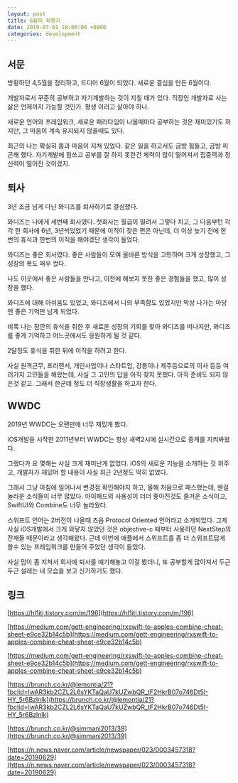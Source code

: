 ```yaml
---
layout: post
title: 6월의 최명지
date: 2019-07-01 18:00:00 +0900
categories: development
---
```

## 서문

방황하던 4,5월을 정리하고, 드디어 6월이 되었다. 새로운 결심을 만든 6월이다.

개발자로서 꾸준히 공부하고 자기계발하는 것이 지칠 때가 있다. 직장인 개발자로 사는 삶은 언제까지 가능할 것인가. 평생 이러고 살아야 하나.

새로운 언어와 프레임워크, 새로운 패러다임이 나올때마다 공부하는 것은 재미있기도 하지만, 그 마음이 계속 유지되지 않을때도 있다.

최근의 나는 확실히 몸과 마음이 지쳐 있었다. 같은 일을 하고서도 금방 힘들고, 금방 피곤해 했다. 자기계발에 힘쓰고 공부를 잘 하지 못한건 체력이 많이 떨어져서 집중력과 정신력이 떨어진 것이겠지.

## 퇴사

3년 조금 넘게 다닌 와디즈를 퇴사하기로 결심했다.

와디즈는 나에게 세번째 회사였다. 첫회사는 월급이 밀려서 그렇다 치고, 그 다음부턴 각각 한 회사에 6년, 3년씩있었기 때문에 이직이 잦은 편은 아닌데, 더 이상 늦기 전에 한번의 휴식과 한번의 이직을 해야겠단 생각이 들었다.

와디즈는 좋은 회사였다. 좋은 사람들이 모여 올바른 방식을 고민하며 크게 성장했고, 그 성장의 폭도 매우 컸다.

나도 이곳에서 좋은 사람들을 만나고, 이전에 해보지 못한 좋은 경험들을 했고, 많이 성장을 했다.

와디즈에 대해 아쉬움도 있었고, 와디즈에서 나의 부족함도 있었지만 막상 나가는 마당엔 좋은 기억만 남게 되었다.

비록 나는 잠깐의 휴식을 취한 후 새로운 성장의 기회를 찾아 와디즈를 떠나지만, 와디즈를 좋게 기억하고 어느곳에서도 응원하게 될 것 같다.

2달정도 휴식을 취한 뒤에 이직을 하려고 한다.

사실 원격근무, 프리랜서, 개인사업이나 스타트업, 강릉이나 제주등으로의 이사 등등 여러가지 고민들을 해왔는데, 사실 그 고민의 답을 아직 찾지 못했다. 아직 준비도 되지 않은것 같고. 그래서 한군데 정도 더 직장생활을 하고자 한다.

## WWDC

2019년 WWDC는 오랜만에 너무 재밌게 봤다.

iOS개발을 시작한 2011년부터 WWDC는 항상 새벽2시에 실시간으로 중계를 지켜봐왔다.

그랬다가 요 몇해는 사실 크게 재미난게 없었다. iOS의 새로운 기능을 소개하는 것 위주고, 개발자가 재밌어 할 내용이 사실 최근 2년정도 딱히 없었다.

그래서 그냥 아침에 일어나서 변경점 확인해야지 하고, 올해 처음으로 패스했는데, 왠걸 놀라운 소식들이 너무 많았다. 아이패드의 사용성이 더더 좋아진것도 즐거운 소식이고, SwiftUI와 Combine도 너무 놀라웠다.

스위프트 언어는 2버전이 나올때 즈음 Protocol Oriented 언어라고 소개되었다. 그게 사실 iOS개발에서 크게 와닿지 않았던 것은 objective-c 때부터 사용하던 NextStep의 잔재들 때문이라고 생각해왔다. 근데 이번에 애플에서 스위프트를 좀 더 스위프트답게 쓸수 있는 프레임워크를 만들어 주었단 생각이 들었다.

사실 맘이 좀 지쳐서 회사에 퇴사를 얘기해놓고 이걸 봤더니, 또 공부할게 많아져서 두근두근 설레는 내 모습을 보고 신기하기도 했다.

## 링크

[https://hl1itj.tistory.com/m/196](https://hl1itj.tistory.com/m/196)

[https://medium.com/gett-engineering/rxswift-to-apples-combine-cheat-sheet-e9ce32b14c5b](https://medium.com/gett-engineering/rxswift-to-apples-combine-cheat-sheet-e9ce32b14c5b)

[https://medium.com/gett-engineering/rxswift-to-apples-combine-cheat-sheet-e9ce32b14c5b](https://medium.com/gett-engineering/rxswift-to-apples-combine-cheat-sheet-e9ce32b14c5b)

[https://brunch.co.kr/@lemontia/21?fbclid=IwAR3kb2CZL2L6sYKTaQaU7kUZwbQR_tF2HkrB07o746Dt5I-HY_5r6Bzlnlk](https://brunch.co.kr/@lemontia/21?fbclid=IwAR3kb2CZL2L6sYKTaQaU7kUZwbQR_tF2HkrB07o746Dt5I-HY_5r6Bzlnlk)

[https://brunch.co.kr/@simmani2013/39](https://brunch.co.kr/@simmani2013/39)

[https://n.news.naver.com/article/newspaper/023/0003457318?date=20190629](https://n.news.naver.com/article/newspaper/023/0003457318?date=20190629)
